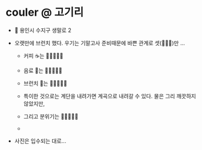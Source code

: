 # couler @ 고기리

- 🚗 용인시 수지구 생말로 2  
  
- 오랫만에 브런치 했다. 우기는 기말고사 준비때문에 바쁜 관계로 셋(👨‍👩‍👦)만 ...  
  + 커피 ☕는 💙💙💙🤍🤍  
  + 음료 🥛는 💙💙💙💙🤍  
  + 브런치 🍝는 💙💙💙💙🤍
    
  + 특이한 것으로는 계단을 내려가면 계곡으로 내려갈 수 있다. 물은 그리 깨끗하지 않았지만,   
  + 그리고 분위기는 💙💙💙💙🤍
  + 
- 사진은 입수되는 대로... 
